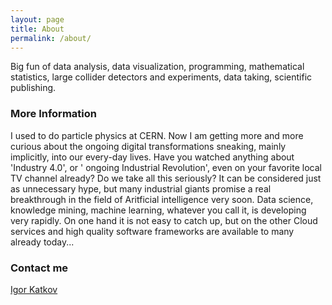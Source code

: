 ```yaml
---
layout: page
title: About
permalink: /about/
---
```


Big fun of data analysis, data visualization, programming,
mathematical statistics, large collider detectors and experiments, data taking, 
scientific publishing. 

### More Information

I used to do particle physics at CERN. Now I am getting more and more curious 
about the ongoing digital transformations sneaking, mainly implicitly, 
into our every-day lives.
Have you watched anything about 'Industry 4.0', or ' ongoing Industrial Revolution',
even on your favorite local TV channel already? Do we take all this seriously?
It can be considered just as unnecessary hype, but many industrial giants
promise a real breakthrough in the field of Aritficial intelligence very
soon. Data science, knowledge mining, machine learning, whatever you call
it, is developing very rapidly. On one hand it is not easy to catch up, but
on the other Cloud services and high quality software frameworks 
are available to many already today...

### Contact me

[Igor Katkov](mailto:igor.i.katkov@gmail.com)
